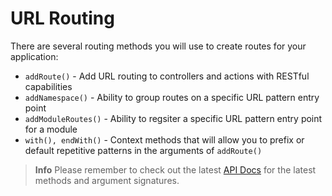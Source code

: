 # URL Routing

There are several routing methods you will use to create routes for your application:

* `addRoute()` - Add URL routing to controllers and actions with RESTful capabilities
* `addNamespace()` - Ability to group routes on a specific URL pattern entry point
* `addModuleRoutes()` - Ability to regsiter a specific URL pattern entry point for a module
* `with(), endWith()` - Context methods that will allow you to prefix or default repetitive patterns in the arguments of `addRoute()`

> **Info** Please remember to check out the latest [API Docs](http://apidocs.ortussolutions.com/coldbox/current) for the latest methods and argument signatures.